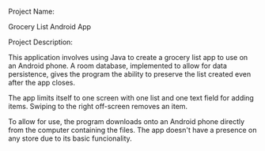 Project Name:

Grocery List Android App

Project Description:

This application involves using Java to create a grocery list app to use on an Android phone. A room database, implemented 
to allow for data persistence, gives the program the ability to preserve the list created even after the app closes.

The app limits itself to one screen with one list and one text field for adding items. Swiping to the right off-screen removes
an item.

To allow for use, the program downloads onto an Android phone directly from the computer containing the files. The app doesn't
have a presence on any store due to its basic funcionality.
